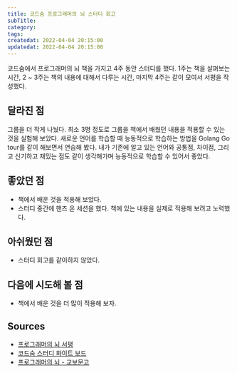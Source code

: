 ```yaml
---
title: 코드숨 프로그래머의 뇌 스터디 회고
subTitle:
category:
tags:
createdat: 2022-04-04 20:15:00
updatedat: 2022-04-04 20:15:00
---
```


코드숨에서 프로그래머의 뇌 책을 가지고 4주 동안 스터디를 했다. 1주는 책을
살펴보는 시간, 2 ~ 3주는 책의 내용에 대해서 다루는 시간, 마지막 4주는 같이
모여서 서평을 작성했다.

## 달라진 점

그룹을 더 작게 나눴다. 최소 3명 정도로 그룹을 책에서 배웠던 내용을 적용할 수 있는
것을 실험해 보았다. 새로운 언어를 학습할 때 능동적으로 학습하는 방법을 Golang Go
tour를 같이 해보면서 연습해 봤다. 내가 기존에 알고 있는 언어와 공통점, 차이점,
그리고 신기하고 재밌는 점도 같이 생각해가며 능동적으로 학습할 수 있어서 좋았다.

## 좋았던 점

* 책에서 배운 것을 적용해 보았다.
* 스터디 중간에 핸즈 온 세션을 했다. 책에 있는 내용을 실제로 적용해 보려고 노력했다.

## 아쉬웠던 점

* 스터디 회고를 같이하지 않았다.

## 다음에 시도해 볼 점

* 책에서 배운 것을 더 많이 적용해 보자.

## Sources

* [프로그래머의 뇌 서평](https://hannut91.github.io/blogs/books/programmers-brain)
* [코드숨 스터디 화이트 보드](https://docs.google.com/spreadsheets/d/1r4M9aMCtf9I5-ZEFdTXv-SodmveJcZmr5stMUSFqDc8/edit#gid=1554086930)
* [프로그래머의 뇌 -
  교보문고](http://www.kyobobook.co.kr/product/detailViewKor.laf?barcode=9791191600650)
